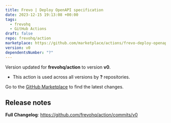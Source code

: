 ```yaml
---
title: Frevo | Deploy OpenAPI specification
date: 2023-12-15 19:13:08 +00:00
tags:
  - frevohq
  - GitHub Actions
draft: false
repo: frevohq/action
marketplace: https://github.com/marketplace/actions/frevo-deploy-openapi-specification
version: v0
dependentsNumber: "?"
---
```



Version updated for **frevohq/action** to version **v0**.
- This action is used across all versions by **?** repositories.

Go to the [GitHub Marketplace](https://github.com/marketplace/actions/frevo-deploy-openapi-specification) to find the latest changes.

## Release notes

**Full Changelog**: https://github.com/frevohq/action/commits/v0
